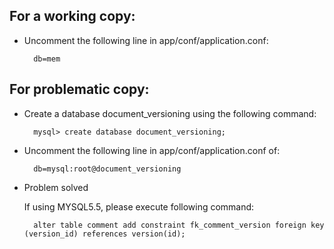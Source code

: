 For a working copy:
---------
* Uncomment the following line in app/conf/application.conf: 
	
		db=mem

For problematic copy:
---------
* Create a database document_versioning using the following command:
	
		mysql> create database document_versioning;

* Uncomment the following line in app/conf/application.conf of:
	
		db=mysql:root@document_versioning
		
* Problem solved
		
	If using MYSQL5.5, please execute following command:
		
		alter table comment add constraint fk_comment_version foreign key (version_id) references version(id);
